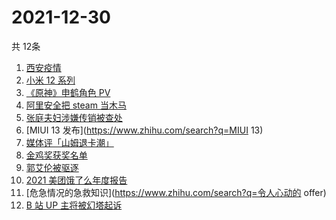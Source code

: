 # 2021-12-30
  共 12条

  <!-- BEGIN -->
  <!-- 最后更新时间:Thu Dec 30 2021 14:10:46 GMT+0000 (Coordinated Universal Time) -->
  1. [西安疫情](https://www.zhihu.com/search?q=西安疫情)
1. [小米 12 系列](https://www.zhihu.com/search?q=小米12)
1. [《原神》申鹤角色 PV](https://www.zhihu.com/search?q=原神)
1. [阿里安全把 steam 当木马](https://www.zhihu.com/search?q=steam)
1. [张庭夫妇涉嫌传销被查处](https://www.zhihu.com/search?q=张庭)
1. [MIUI 13 发布](https://www.zhihu.com/search?q=MIUI 13)
1. [媒体评「山姆退卡潮」](https://www.zhihu.com/search?q=山姆退卡潮)
1. [金鸡奖获奖名单](https://www.zhihu.com/search?q=金鸡奖)
1. [郭艾伦被驱逐](https://www.zhihu.com/search?q=郭艾伦被驱逐)
1. [2021 美团饿了么年度报告](https://www.zhihu.com/search?q=美团年度报告)
1. [危急情况的急救知识](https://www.zhihu.com/search?q=令人心动的 offer)
1. [B 站 UP 主将被幻塔起诉](https://www.zhihu.com/search?q=幻塔)
  <!-- END -->
  